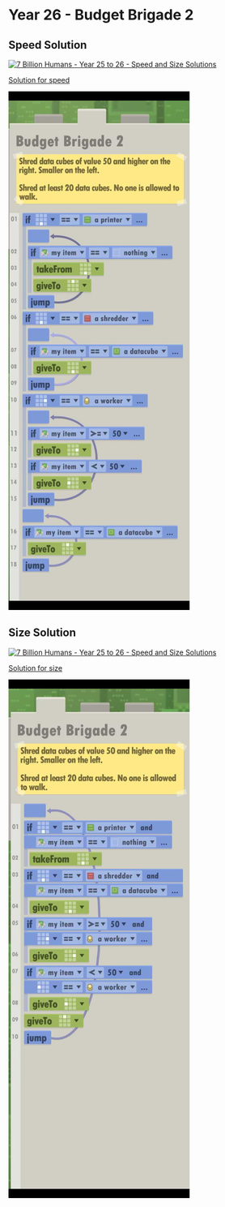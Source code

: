 # Year 26 - Budget Brigade 2

## Speed Solution

[![7 Billion Humans - Year 25 to 26 - Speed and Size Solutions](https://img.youtube.com/vi/jCHxZWsfqWM/0.jpg)](https://www.youtube.com/watch?v=jCHxZWsfqWM&t=551s)

[Solution for speed](speedSolution.txt)

![Solution for speed](speedSolution.JPEG "Year 26 - Speed")

## Size Solution

[![7 Billion Humans - Year 25 to 26 - Speed and Size Solutions](https://img.youtube.com/vi/jCHxZWsfqWM/0.jpg)](https://www.youtube.com/watch?v=jCHxZWsfqWM&t=140s)

[Solution for size](sizeSolution.txt)

![Solution for size](sizeSolution.JPEG "Year 26 - Size")